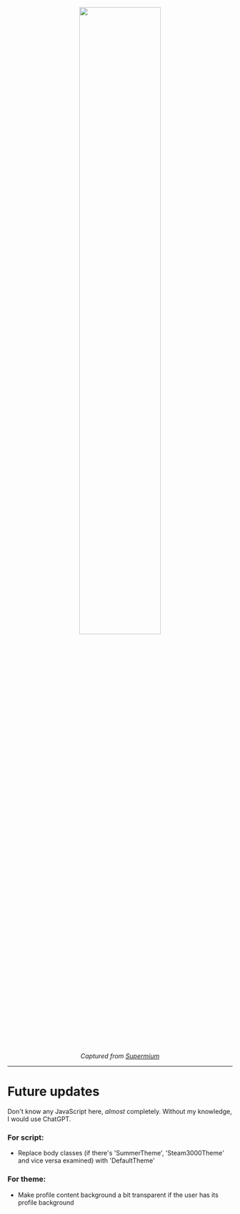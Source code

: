 <p align="center" width="100%">
  <img src="https://github.com/bjuonday/2014-Steam-Layout/assets/113231787/64a9a2ad-c595-462c-836c-f8769671636e" width="60%"><br>
  <i>Captured from <a href="https://github.com/win32ss/supermium">Supermium</a></i>
</p>
<hr>

# Future updates
Don't know any JavaScript here, *almost* completely. Without my knowledge, I would use ChatGPT.<br>
### For script:
- Replace body classes (if there's 'SummerTheme', 'Steam3000Theme' and vice versa examined) with 'DefaultTheme'

### For theme:
- Make profile content background a bit transparent if the user has its profile background
